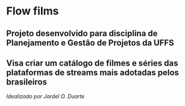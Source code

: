 

# Flow films

## Projeto desenvolvido para disciplina de Planejamento e Gestão de Projetos da UFFS 
## Visa criar um catálogo de filmes e séries das plataformas de streams mais adotadas pelos brasileiros

*Idealizado por Jardel O. Duarte*
                        
